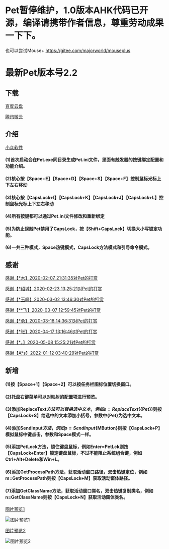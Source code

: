 Pet暂停维护，1.0版本AHK代码已开源，编译请携带作者信息，尊重劳动成果一下下。
====

也可以尝试Mouse+
https://gitee.com/majorworld/mouseplus

最新Pet版本号2.2
====
## 下载

[百度云盘](https://pan.baidu.com/s/1NXouguejZ4AW7TMAYU0lMw)

[腾讯微云](https://share.weiyun.com/5KCqeSw)

## 介绍

[小众软件](https://meta.appinn.net/t/pet/13605)

#### (1)首次启动会在Pet.exe同目录生成Pet.ini文件，里面有触发器的按键绑定配置和功能介绍。

#### (2)核心按【Space+E】【Space+D】【Space+S】【Space+F】控制鼠标光标上下左右移动

#### (3)核心按【CapsLock+I】【CapsLock+K】【CapsLock+J】【CapsLock+L】控制鼠标光标上下左右移动

#### (4)所有按键都可以通过Pet.ini文件修改和重新绑定

#### (5)为防止误触Pet禁用了CapsLock，按【Shift+CapsLock】切换大小写锁定功能。

#### (6)一共三种模式，Space热键模式，CapsLock方法模式和引号命令模式。

## 感谢

[感谢【*木】2020-02-07 21:31:35对Pet的打赏](https://github.com/majorworld/Pet)

[感谢【*绍城】2020-02-23 13:25:21对Pet的打赏](https://github.com/majorworld/Pet)

[感谢【*玉峰】2020-03-02 13:46:30对Pet的打赏](https://github.com/majorworld/Pet)

[感谢【**飞】2020-03-07 12:59:45对Pet的打赏](https://github.com/majorworld/Pet)

[感谢【*勇】2020-03-18 14:36:31对Pet的打赏](https://github.com/majorworld/Pet)

[感谢【*张】2020-04-17 13:16:46对Pet的打赏](https://github.com/majorworld/Pet)

[感谢【*。】2020-05-08 15:25:21对Pet的打赏](https://github.com/majorworld/Pet)

[感谢【A*s】2022-01-12 03:40:29对Pet的打赏](https://github.com/majorworld/Pet)

  

## 新增

#### (1)按【Space+1】【Space+2】可以按任务栏图标位置切换窗口。

#### (2)托盘右键菜单可以对映射的配置项进行预览。

#### (3)添加ReplaceText$方法可以替换选中文本，例如s=ReplaceText$({Pet})则按【CapsLock+S】给选中的文本添加小括号，参数中{Pet}为选中文本。

#### (4)添加SendInput$方法，例如p=SendInput${MButton}则按【CapsLock+P】模拟鼠标中键点击，参数和Space模式一样。

#### (5)添加PetLock方法，锁住键盘鼠标，例如Enter=PetLck则按【CapsLock+Enter】锁定键盘鼠标，不过不能阻止系统组合键，例如Ctrl+Alt+Delete和Win+L。

#### (6)添加GetProcessPath方法，获取活动窗口路径，双击热键定位，例如m=GetProcessPath则按【CapsLock+M】获取活动窗体路径。

#### (7)添加GetClassName方法，获取活动窗口类名，双击热键复制类名，例如n=GetClassName则按【CapsLock+N】获取活动窗体类名。

[图片预览1](https://meta.appinn.net/uploads/default/original/2X/8/8beb167a200ecf50e271e90b9336c807c25febca.png)

![图片预览1](https://meta.appinn.net/uploads/default/original/2X/8/8beb167a200ecf50e271e90b9336c807c25febca.png)

[图片预览2](https://meta.appinn.net/uploads/default/original/2X/3/34ec08e3efb7b2b3b257231ce63e1e41ba7c35f1.png)

![图片预览2](https://meta.appinn.net/uploads/default/original/2X/3/34ec08e3efb7b2b3b257231ce63e1e41ba7c35f1.png)

